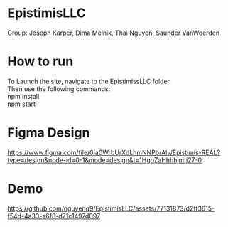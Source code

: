 # EpistimisLLC
Group: Joseph Karper, Dima Melnik, Thai Nguyen, Saunder VanWoerden

# How to run
To Launch the site, navigate to the EpistimissLLC folder.\
Then use the following commands:\
npm install\
npm start

# Figma Design
https://www.figma.com/file/0ia0WrbUrXdLhmNNPbrAlv/Epistimis-REAL?type=design&node-id=0-1&mode=design&t=1HgqZaHhhhjmtj27-0

# Demo
https://github.com/nguyenq9/EpistimisLLC/assets/77131873/d2ff3615-f54d-4a33-a6f8-d71c1497d097

